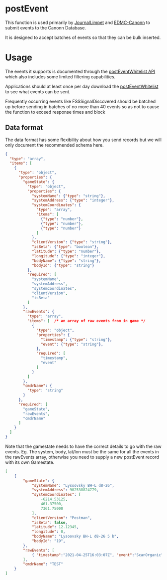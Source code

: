 # postEvent

This function is used primarily by [JournalLimpet](https://journal-limpet "Journal Limpet") and [EDMC-Canonn](https://canonn.fyi/plugin "Canonn EDMC Plugin") to submit events to the Canonn Database. 

It is designed to accept batches of events so that they can be bulk inserted. 

# Usage

The events it supports is documented through the [postEventWhitelist API](../postEventWhitelist/README.md "View the API documentation") which also includes some limited filtering capabilities. 

Applications should at least once per day download the [postEventWhitelist](https://us-central1-canonn-api-236217.cloudfunctions.net/postEventWhitelist "Download the current whitelist") to see what events can be sent. 

Frequently occurring events like FSSSignalDiscovered should be batched up before sending in batches of no more than 40 events so as not to cause the function to exceed response times and block 

## Data format

The data format has some flexibility about how you send records but we will only document the recommended schema here.

```json
{
  "type": "array",
  "items": [
    {
      "type": "object",
      "properties": {
        "gameState": {
          "type": "object",
          "properties": {
            "systemName": {"type": "string"},
            "systemAddress": {"type": "integer"},
            "systemCoordinates": {
              "type": "array",
              "items": [
                {"type": "number"},
                {"type": "number"},
                {"type": "number"}              
              ]
            },
            "clientVersion": {"type": "string"},
            "isBeta": {"type": "boolean"},
            "latitude": {"type": "number"},
            "longitude": {"type": "integer"},
            "bodyName": {"type": "string"},
            "bodyId": {"type": "string"}
          },
          "required": [
            "systemName",
            "systemAddress",
            "systemCoordinates",
            "clientVersion",
            "isBeta"
          ]
        },
        "rawEvents": {
          "type": "array",
          "items": [  /* an array of raw events from in game */
            {
              "type": "object",
              "properties": {
                "timestamp": {"type": "string"},
                "event": {"type": "string"},
              },
              "required": [
                "timestamp",
                "event"
              ]
            }
          ]
        },
        "cmdrName": {
          "type": "string"
        }
      },
      "required": [
        "gameState",
        "rawEvents",
        "cmdrName"
      ]
    }
  ]
}
```

Note that the gamestate needs to have the correct details to go with the raw events. Eg. The system, body, lat/lon must be the same for all the events in the rawEvents array, otherwise you need to supply a new postEvent record with its own Gamestate. 

```json
[
    {
        "gameState": {
            "systemName": "Lysoovsky BH-L d8-26",
            "systemAddress": 902538824779,
            "systemCoordinates": [
                -6214.53125,
                461.37500,
                7361.75000
            ],
            "clientVersion": "Postman",
            "isBeta": false,
            "latitude": 12.12345,
            "longitude": 0,
            "bodyName": "Lysoovsky BH-L d8-26 5 b",
            "bodyId": "19",
        },
        "rawEvents": [
            { "timestamp":"2021-04-25T16:03:07Z", "event":"ScanOrganic", "ScanType":"Analyse", "Genus":"$Codex_Ent_Stratum_Genus_Name;", "Genus_Localised":"Stratum", "Species":"$Codex_Ent_Stratum_02_Name;", "Species_Localised":"Stratum Paleas", "SystemAddress":5306398479066, "Body":19 }
        ],
        "cmdrName": "TEST"
    }
]
```




